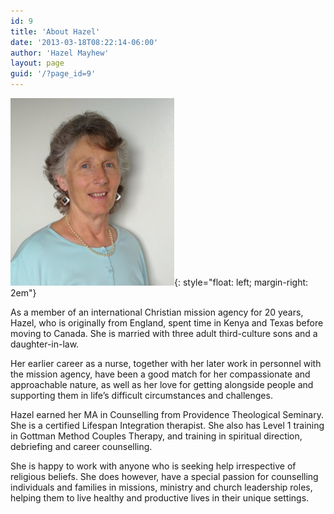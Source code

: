 ```yaml
---
id: 9
title: 'About Hazel'
date: '2013-03-18T08:22:14-06:00'
author: 'Hazel Mayhew'
layout: page
guid: '/?page_id=9'
---
```


![](/wp-content/uploads/2019/05/IMG_20190508_131114-262x300.jpg){: style="float: left; margin-right: 2em"}

As a member of an international Christian mission agency for 20 years, Hazel, who is originally from England, spent time in Kenya and Texas before moving to Canada. She is married with three adult third-culture sons and a daughter-in-law.

Her earlier career as a nurse, together with her later work in personnel with the mission agency, have been a good match for her compassionate and approachable nature, as well as her love for getting alongside people and supporting them in life’s difficult circumstances and challenges.

Hazel earned her MA in Counselling from Providence Theological Seminary. She is a certified Lifespan Integration therapist. She also has Level 1 training in Gottman Method Couples Therapy, and training in spiritual direction, debriefing and career counselling.

She is happy to work with anyone who is seeking help irrespective of religious beliefs. She does however, have a special passion for counselling individuals and families in missions, ministry and church leadership roles, helping them to live healthy and productive lives in their unique settings.